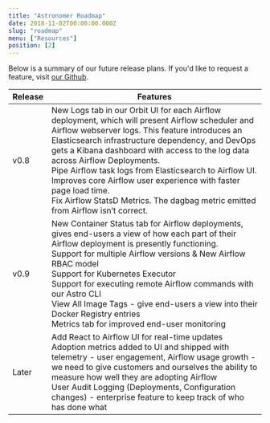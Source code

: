 ```yaml
---
title: "Astronomer Roadmap"
date: 2018-11-02T00:00:00.000Z
slug: "roadmap"
menu: ["Resources"]
position: [2]
---
```


Below is a summary of our future release plans. If you'd like to request a feature,
visit [our Github](https://github.com/astronomer/astronomer/issues).

| Release | Features |
|---------------------------|------------|
| v0.8 | New Logs tab in our Orbit UI for each Airflow deployment, which will present Airflow scheduler and Airflow webserver logs. This feature introduces an Elasticsearch infrastructure dependency, and DevOps gets a Kibana dashboard with access to the log data across Airflow Deployments.<br />Pipe Airflow task logs from Elasticsearch to Airflow UI. Improves core Airflow user experience with faster page load time.<br />Fix Airflow StatsD Metrics. The dagbag metric emitted from Airflow isn’t correct. |
| v0.9 | New Container Status tab for Airflow deployments, gives end-users a view of how each part of their Airflow deployment is presently functioning.<br />Support for multiple Airflow versions & New Airflow RBAC model<br />Support for Kubernetes Executor<br />Support for executing remote Airflow commands with our Astro CLI<br />View All Image Tags - give end-users a view into their Docker Registry entries<br />Metrics tab for improved end-user monitoring |
| Later | Add React to Airflow UI for real-time updates<br />Adoption metrics added to UI and shipped with telemetry - user engagement, Airflow usage growth - we need to give customers and ourselves the ability to measure how well they are adopting Airflow<br />User Audit Logging (Deployments, Configuration changes) - enterprise feature to keep track of who has done what |
